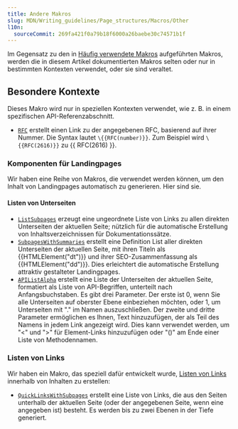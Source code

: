 ```yaml
---
title: Andere Makros
slug: MDN/Writing_guidelines/Page_structures/Macros/Other
l10n:
  sourceCommit: 269fa421f0a79b18f6000a26baebe30c74571b1f
---
```


Im Gegensatz zu den in [Häufig verwendete Makros](/de/docs/MDN/Writing_guidelines/Page_structures/Macros/Commonly_used_macros) aufgeführten Makros, werden die in diesem Artikel dokumentierten Makros selten oder nur in bestimmten Kontexten verwendet, oder sie sind veraltet.

## Besondere Kontexte

Dieses Makro wird nur in speziellen Kontexten verwendet, wie z. B. in einem spezifischen API-Referenzabschnitt.

- [`RFC`](https://github.com/mdn/rari/blob/main/crates/rari-doc/src/templ/templs/links/rfc.rs) erstellt einen Link zu der angegebenen RFC, basierend auf ihrer Nummer. Die Syntax lautet `\{{RFC(number)}}`. Zum Beispiel wird `\{{RFC(2616)}}` zu {{ RFC(2616) }}.

### Komponenten für Landingpages

Wir haben eine Reihe von Makros, die verwendet werden können, um den Inhalt von Landingpages automatisch zu generieren. Hier sind sie.

#### Listen von Unterseiten

- [`ListSubpages`](https://github.com/mdn/rari/blob/main/crates/rari-doc/src/templ/templs/listsubpages.rs) erzeugt eine ungeordnete Liste von Links zu allen direkten Unterseiten der aktuellen Seite; nützlich für die automatische Erstellung von Inhaltsverzeichnissen für Dokumentationssätze.
- [`SubpagesWithSummaries`](https://github.com/mdn/rari/blob/main/crates/rari-doc/src/templ/templs/subpages_with_summaries.rs) erstellt eine Definition List aller direkten Unterseiten der aktuellen Seite, mit ihren Titeln als {{HTMLElement("dt")}} und ihrer SEO-Zusammenfassung als {{HTMLElement("dd")}}. Dies erleichtert die automatische Erstellung attraktiv gestalteter Landingpages.
- [`APIListAlpha`](https://github.com/mdn/rari/blob/main/crates/rari-doc/src/templ/templs/api_list_alpha.rs) erstellt eine Liste der Unterseiten der aktuellen Seite, formatiert als Liste von API-Begriffen, unterteilt nach Anfangsbuchstaben. Es gibt drei Parameter. Der erste ist 0, wenn Sie alle Unterseiten auf oberster Ebene einbeziehen möchten, oder 1, um Unterseiten mit "." im Namen auszuschließen. Der zweite und dritte Parameter ermöglichen es Ihnen, Text hinzuzufügen, der als Teil des Namens in jedem Link angezeigt wird. Dies kann verwendet werden, um "<" und ">" für Element-Links hinzuzufügen oder "()" am Ende einer Liste von Methodennamen.

### Listen von Links

Wir haben ein Makro, das speziell dafür entwickelt wurde, [Listen von Links](/de/docs/MDN/Writing_guidelines/Page_structures/Sidebars) innerhalb von Inhalten zu erstellen:

- [`QuickLinksWithSubpages`](https://github.com/mdn/rari/blob/main/crates/rari-doc/src/templ/templs/quick_links_with_subpages.rs) erstellt eine Liste von Links, die aus den Seiten unterhalb der aktuellen Seite (oder der angegebenen Seite, wenn eine angegeben ist) besteht. Es werden bis zu zwei Ebenen in der Tiefe generiert.
